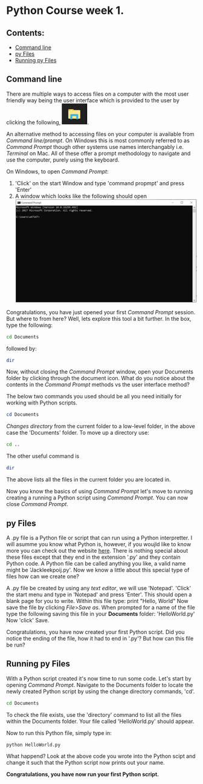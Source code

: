 # Python Course week 1. 


## Contents:
  - [Command line](#command-line)
  - [py Files](#py)
  - [Running py Files](#Running)

 
## Command line
There are multiple ways to access files on a computer with the most user friendly way being the user interface which is provided to the user by clicking the following, ![Alt text](MS_document_icon.PNG?raw=true "Optional Title").

An alternative method to accessing files on your computer is available from *Command line/prompt*. On Windows this is most commonly referred to as *Command Prompt* though other systems use names interchangably i.e. *Terminal* on Mac. All of these offer a prompt methodology to navigate and use the computer, purely using the keyboard.

On Windows, to open *Command Prompt*:
  1. 'Click' on the start Window and type 'command propmpt' and press 'Enter'
  2. A window which looks like the following should open
  ![Alt text](Command_prompt.PNG?raw=true "Optional Title")
 
Congratulations, you have just opened your first *Command Prompt* session. But where to from here? Well, lets explore this tool a bit further. In the box, type the following:

```bash
cd Documents
```
followed by: 
```bash
dir
```
Now, without closing the *Command Prompt* window, open your Documents folder by clicking through the document icon. What do you notice about the contents in the *Command Prompt* methods vs the user interface method? 

The below two commands you used should be all you need initially for working with Python scripts.
```powershell
cd Documents
```
*Changes directory* from the current folder to a low-level folder, in the above case the 'Documents' folder. 
To move up a directory use: 

```bash
cd .. 
```

The other useful command is 
 ```bash
 dir
 ```
The above lists all the files in the current folder you are located in. 

Now you know the basics of using *Command Prompt* let's move to running creating a running a Python script using *Command Prompt*. 
You can now close *Command Prompt*.

## py Files
A .py file is a Python file or script that can run using a Python interpretter. I will asumme you know what Python is, however, if you woujld like to know more you can check out the website [here](https://www.python.org/doc/essays/blurb/). There is nothing special about these files except that they end in the extension '.py' and they contain Python code. A Python file can be called anything you like, a valid name might be 'Jackleekpoij.py'. Now we know a little about this special type of files how can we create one? 

A .py file be created by using any *text editor*, we will use 'Notepad'. 
'Click' the start menu and type in 'Notepad' and press 'Enter'. 
This should open a blank page for you to write. 
Within this file type: 
  print "Hello, World"
Now save the file by clicking *File*>*Save as*. 
When prompted for a name of the file type the following saving this file in your **Documents** folder: 
  'HelloWorld.py'
Now 'click' Save.

Congratulations, you have now created your first Python script. Did you notice the ending of the file, how it had to end in '.py'? 
But how can this file be run?

## Running py Files
With a Python script created it's now time to run some code. Let's start by opening *Command Prompt*. Navigate to the Documents folder to locate the newly created Python script by using the change directory commands, 'cd'. 

```bash
cd Documents
```
To check the file exists, use the 'directory' command to list all the files within the Documents folder. Your file called 'HelloWorld.py' should appear. 

Now to run this Python file, simply type in: 

```bash
python HelloWorld.py
```

What happend? Look at the above code you wrote into the Python scipt and change it such that the Python script now prints out your name. 

**Congratulations, you have now run your first Python script.**




